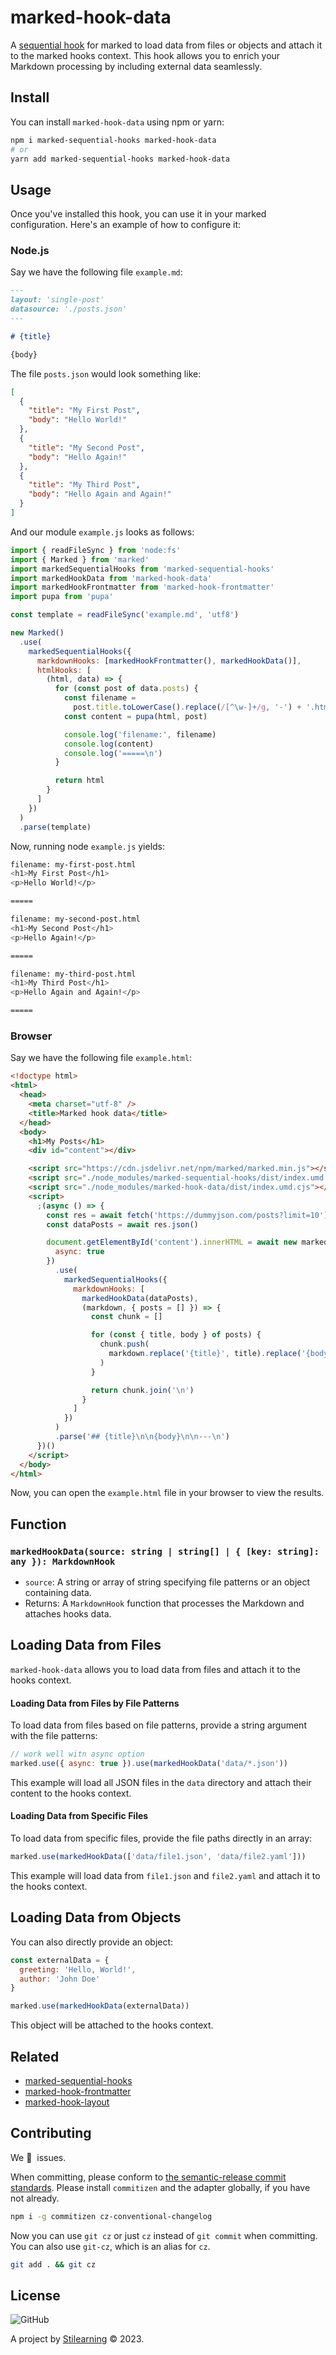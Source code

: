 # marked-hook-data

A [sequential hook](https://github.com/bent10/marked-extensions/tree/main/packages/sequential-hooks) for marked to load data from files or objects and attach it to the marked hooks context. This hook allows you to enrich your Markdown processing by including external data seamlessly.

## Install

You can install `marked-hook-data` using npm or yarn:

```bash
npm i marked-sequential-hooks marked-hook-data
# or
yarn add marked-sequential-hooks marked-hook-data
```

## Usage

Once you've installed this hook, you can use it in your marked configuration. Here's an example of how to configure it:

### Node.js

Say we have the following file `example.md`:

```md
---
layout: 'single-post'
datasource: './posts.json'
---

# {title}

{body}
```

The file `posts.json` would look something like:

```json
[
  {
    "title": "My First Post",
    "body": "Hello World!"
  },
  {
    "title": "My Second Post",
    "body": "Hello Again!"
  },
  {
    "title": "My Third Post",
    "body": "Hello Again and Again!"
  }
]
```

And our module `example.js` looks as follows:

```js
import { readFileSync } from 'node:fs'
import { Marked } from 'marked'
import markedSequentialHooks from 'marked-sequential-hooks'
import markedHookData from 'marked-hook-data'
import markedHookFrontmatter from 'marked-hook-frontmatter'
import pupa from 'pupa'

const template = readFileSync('example.md', 'utf8')

new Marked()
  .use(
    markedSequentialHooks({
      markdownHooks: [markedHookFrontmatter(), markedHookData()],
      htmlHooks: [
        (html, data) => {
          for (const post of data.posts) {
            const filename =
              post.title.toLowerCase().replace(/[^\w-]+/g, '-') + '.html'
            const content = pupa(html, post)

            console.log('filename:', filename)
            console.log(content)
            console.log('=====\n')
          }

          return html
        }
      ]
    })
  )
  .parse(template)
```

Now, running node `example.js` yields:

```bash
filename: my-first-post.html
<h1>My First Post</h1>
<p>Hello World!</p>

=====

filename: my-second-post.html
<h1>My Second Post</h1>
<p>Hello Again!</p>

=====

filename: my-third-post.html
<h1>My Third Post</h1>
<p>Hello Again and Again!</p>

=====
```

### Browser

Say we have the following file `example.html`:

```html
<!doctype html>
<html>
  <head>
    <meta charset="utf-8" />
    <title>Marked hook data</title>
  </head>
  <body>
    <h1>My Posts</h1>
    <div id="content"></div>

    <script src="https://cdn.jsdelivr.net/npm/marked/marked.min.js"></script>
    <script src="./node_modules/marked-sequential-hooks/dist/index.umd.cjs"></script>
    <script src="./node_modules/marked-hook-data/dist/index.umd.cjs"></script>
    <script>
      ;(async () => {
        const res = await fetch('https://dummyjson.com/posts?limit=10')
        const dataPosts = await res.json()

        document.getElementById('content').innerHTML = await new marked.Marked({
          async: true
        })
          .use(
            markedSequentialHooks({
              markdownHooks: [
                markedHookData(dataPosts),
                (markdown, { posts = [] }) => {
                  const chunk = []

                  for (const { title, body } of posts) {
                    chunk.push(
                      markdown.replace('{title}', title).replace('{body}', body)
                    )
                  }

                  return chunk.join('\n')
                }
              ]
            })
          )
          .parse('## {title}\n\n{body}\n\n---\n')
      })()
    </script>
  </body>
</html>
```

Now, you can open the `example.html` file in your browser to view the results.

## Function

### `markedHookData(source: string | string[] | { [key: string]: any }): MarkdownHook`

- `source`: A string or array of string specifying file patterns or an object containing data.
- Returns: A `MarkdownHook` function that processes the Markdown and attaches hooks data.

## Loading Data from Files

`marked-hook-data` allows you to load data from files and attach it to the hooks context.

#### Loading Data from Files by File Patterns

To load data from files based on file patterns, provide a string argument with the file patterns:

```js
// work well witn async option
marked.use({ async: true }).use(markedHookData('data/*.json'))
```

This example will load all JSON files in the `data` directory and attach their content to the hooks context.

#### Loading Data from Specific Files

To load data from specific files, provide the file paths directly in an array:

```js
marked.use(markedHookData(['data/file1.json', 'data/file2.yaml']))
```

This example will load data from `file1.json` and `file2.yaml` and attach it to the hooks context.

## Loading Data from Objects

You can also directly provide an object:

```js
const externalData = {
  greeting: 'Hello, World!',
  author: 'John Doe'
}

marked.use(markedHookData(externalData))
```

This object will be attached to the hooks context.

## Related

- [marked-sequential-hooks](https://github.com/bent10/marked-extensions/tree/main/packages/sequential-hooks)
- [marked-hook-frontmatter](https://github.com/bent10/marked-extensions/tree/main/packages/hook-frontmatter)
- [marked-hook-layout](https://github.com/bent10/marked-extensions/tree/main/packages/hook-layout)

## Contributing

We 💛&nbsp; issues.

When committing, please conform to [the semantic-release commit standards](https://www.conventionalcommits.org/). Please install `commitizen` and the adapter globally, if you have not already.

```bash
npm i -g commitizen cz-conventional-changelog
```

Now you can use `git cz` or just `cz` instead of `git commit` when committing. You can also use `git-cz`, which is an alias for `cz`.

```bash
git add . && git cz
```

## License

![GitHub](https://img.shields.io/github/license/bent10/marked-extensions)

A project by [Stilearning](https://stilearning.com) &copy; 2023.

